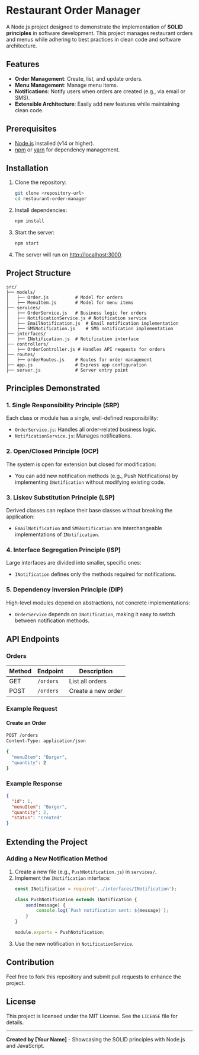 # Restaurant Order Manager

A Node.js project designed to demonstrate the implementation of **SOLID principles** in software development. This project manages restaurant orders and menus while adhering to best practices in clean code and software architecture.

## Features
- **Order Management**: Create, list, and update orders.
- **Menu Management**: Manage menu items.
- **Notifications**: Notify users when orders are created (e.g., via email or SMS).
- **Extensible Architecture**: Easily add new features while maintaining clean code.

## Prerequisites
- [Node.js](https://nodejs.org/) installed (v14 or higher).
- [npm](https://www.npmjs.com/) or [yarn](https://yarnpkg.com/) for dependency management.

## Installation
1. Clone the repository:
   ```bash
   git clone <repository-url>
   cd restaurant-order-manager
   ```

2. Install dependencies:
   ```bash
   npm install
   ```

3. Start the server:
   ```bash
   npm start
   ```

4. The server will run on [http://localhost:3000](http://localhost:3000).

## Project Structure
```plaintext
src/
├── models/
│   ├── Order.js          # Model for orders
│   ├── MenuItem.js       # Model for menu items
├── services/
│   ├── OrderService.js   # Business logic for orders
│   ├── NotificationService.js # Notification service
│   ├── EmailNotification.js  # Email notification implementation
│   ├── SMSNotification.js    # SMS notification implementation
├── interfaces/
│   ├── INotification.js  # Notification interface
├── controllers/
│   ├── OrderController.js # Handles API requests for orders
├── routes/
│   ├── orderRoutes.js    # Routes for order management
├── app.js                # Express app configuration
├── server.js             # Server entry point
```

## Principles Demonstrated

### 1. **Single Responsibility Principle (SRP)**
Each class or module has a single, well-defined responsibility:
- `OrderService.js`: Handles all order-related business logic.
- `NotificationService.js`: Manages notifications.

### 2. **Open/Closed Principle (OCP)**
The system is open for extension but closed for modification:
- You can add new notification methods (e.g., Push Notifications) by implementing `INotification` without modifying existing code.

### 3. **Liskov Substitution Principle (LSP)**
Derived classes can replace their base classes without breaking the application:
- `EmailNotification` and `SMSNotification` are interchangeable implementations of `INotification`.

### 4. **Interface Segregation Principle (ISP)**
Large interfaces are divided into smaller, specific ones:
- `INotification` defines only the methods required for notifications.

### 5. **Dependency Inversion Principle (DIP)**
High-level modules depend on abstractions, not concrete implementations:
- `OrderService` depends on `INotification`, making it easy to switch between notification methods.

## API Endpoints

### Orders
| Method | Endpoint      | Description            |
|--------|---------------|------------------------|
| GET    | `/orders`     | List all orders        |
| POST   | `/orders`     | Create a new order     |

### Example Request
#### Create an Order
```bash
POST /orders
Content-Type: application/json

{
  "menuItem": "Burger",
  "quantity": 2
}
```

### Example Response
```json
{
  "id": 1,
  "menuItem": "Burger",
  "quantity": 2,
  "status": "created"
}
```

## Extending the Project
### Adding a New Notification Method
1. Create a new file (e.g., `PushNotification.js`) in `services/`.
2. Implement the `INotification` interface:
   ```javascript
   const INotification = require('../interfaces/INotification');

   class PushNotification extends INotification {
       send(message) {
           console.log(`Push notification sent: ${message}`);
       }
   }

   module.exports = PushNotification;
   ```
3. Use the new notification in `NotificationService`.

## Contribution
Feel free to fork this repository and submit pull requests to enhance the project.

## License
This project is licensed under the MIT License. See the `LICENSE` file for details.

---
**Created by [Your Name]** - Showcasing the SOLID principles with Node.js and JavaScript.

